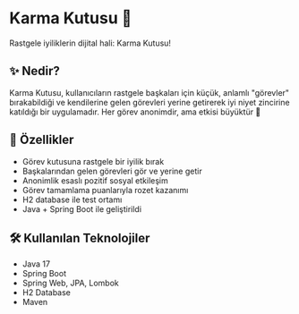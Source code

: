 # Karma Kutusu 🎁

Rastgele iyiliklerin dijital hali: Karma Kutusu!

## ✨ Nedir?

Karma Kutusu, kullanıcıların rastgele başkaları için küçük, anlamlı "görevler" bırakabildiği ve kendilerine gelen görevleri yerine getirerek iyi niyet zincirine katıldığı bir uygulamadır. Her görev anonimdir, ama etkisi büyüktür 🌱

## 🚀 Özellikler

- Görev kutusuna rastgele bir iyilik bırak
- Başkalarından gelen görevleri gör ve yerine getir
- Anonimlik esaslı pozitif sosyal etkileşim
- Görev tamamlama puanlarıyla rozet kazanımı
- H2 database ile test ortamı
- Java + Spring Boot ile geliştirildi

## 🛠️ Kullanılan Teknolojiler

- Java 17
- Spring Boot
- Spring Web, JPA, Lombok
- H2 Database
- Maven


